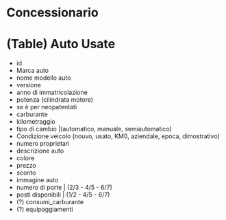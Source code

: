 <!-- Modellizzare la struttura di una tabella per memorizzare tutti i dati riguardanti delle auto usate messe in vendita da un concessionario -->
<!-- fonte da cui ho preso spunto autoscout24 -->

# Concessionario
# (Table) Auto Usate

<!-- Nome colonna | tipo di dato | attributi -->

- id 
- Marca auto 
- nome modello auto
- versione
- anno di immatricolazione
- potenza (cilindrata motore)
- se è per neopatentati
- carburante
- kilometraggio
- tipo di cambio |(automatico, manuale, semiautomatico)
- Condizione veicolo (nouvo, usato, KM0, aziendale, epoca, dimostrativo)
- numero proprietari
- descrizione auto
- colore
- prezzo
- sconto
- immagine auto
- numero di porte | (2/3 - 4/5 - 6/7)
- posti disponibili | (1/2 - 4/5 - 6/7)
- (?) consumi_carburante
- (?) equipaggiamenti